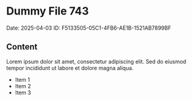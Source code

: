 # Dummy File 743

Date: 2025-04-03
ID: F5133505-05C1-4FB6-AE1B-1521AB7899BF

## Content

Lorem ipsum dolor sit amet, consectetur adipiscing elit.
Sed do eiusmod tempor incididunt ut labore et dolore magna aliqua.

* Item 1
* Item 2
* Item 3

